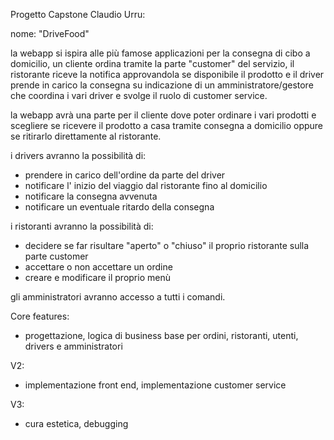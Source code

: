 Progetto Capstone Claudio Urru: 

nome: "DriveFood"

la webapp si ispira alle più famose applicazioni per la consegna di cibo a domicilio, un cliente ordina tramite la parte "customer" del servizio, il ristorante riceve la notifica approvandola se disponibile il prodotto
e il driver prende in carico la consegna su indicazione di un amministratore/gestore che coordina i vari driver e svolge il ruolo di customer service.

la webapp avrà una parte per il cliente dove poter ordinare i vari prodotti e scegliere se ricevere il prodotto a casa tramite consegna a domicilio oppure se ritirarlo direttamente al ristorante.

i drivers avranno la possibilità di:
- prendere in carico dell'ordine da parte del driver
- notificare l' inizio del viaggio dal ristorante fino al domicilio 
- notificare la consegna avvenuta
- notificare un eventuale ritardo della consegna

i ristoranti avranno la possibilità di:
- decidere se far risultare "aperto" o "chiuso" il proprio ristorante sulla parte customer
- accettare o non accettare un ordine
- creare e modificare il proprio menù

gli amministratori avranno accesso a tutti i comandi.

Core features:

- progettazione, logica di business base per ordini, ristoranti, utenti, drivers e amministratori

V2: 

- implementazione front end, implementazione customer service

V3:

- cura estetica, debugging

 


